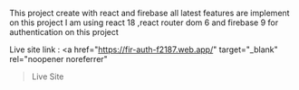 This project create with react and firebase
all latest features are implement on this project
I am using react 18 ,react router dom 6 and firebase 9 for authentication on this project

Live site link : <a
href="https://fir-auth-f2187.web.app/"
target="\_blank"
rel="noopener noreferrer"

> Live Site</a>
